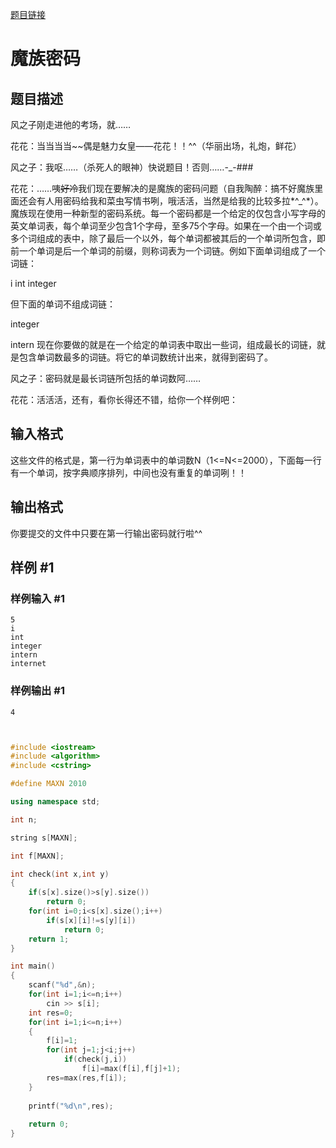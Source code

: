 

[题目链接](https://www.luogu.com.cn/problem/P1481)



# 魔族密码

## 题目描述

风之子刚走进他的考场，就……

花花：当当当当~~偶是魅力女皇——花花！！^^（华丽出场，礼炮，鲜花）

风之子：我呕……（杀死人的眼神）快说题目！否则……-\_-###

花花：……咦~~好冷~~我们现在要解决的是魔族的密码问题（自我陶醉：搞不好魔族里面还会有人用密码给我和菜虫写情书咧，哦活活，当然是给我的比较多拉\*^\_^\*）。魔族现在使用一种新型的密码系统。每一个密码都是一个给定的仅包含小写字母的英文单词表，每个单词至少包含1个字母，至多75个字母。如果在一个由一个词或多个词组成的表中，除了最后一个以外，每个单词都被其后的一个单词所包含，即前一个单词是后一个单词的前缀，则称词表为一个词链。例如下面单词组成了一个词链：

i
int
integer

但下面的单词不组成词链：

integer

intern
现在你要做的就是在一个给定的单词表中取出一些词，组成最长的词链，就是包含单词数最多的词链。将它的单词数统计出来，就得到密码了。

风之子：密码就是最长词链所包括的单词数阿……

花花：活活活，还有，看你长得还不错，给你一个样例吧：

## 输入格式

这些文件的格式是，第一行为单词表中的单词数N（1<=N<=2000），下面每一行有一个单词，按字典顺序排列，中间也没有重复的单词咧！！

## 输出格式

你要提交的文件中只要在第一行输出密码就行啦^^

## 样例 #1

### 样例输入 #1

```
5
i
int
integer
intern
internet
```

### 样例输出 #1

```
4
```


```cpp


#include <iostream>
#include <algorithm>
#include <cstring>

#define MAXN 2010

using namespace std;

int n;

string s[MAXN];

int f[MAXN];

int check(int x,int y)
{
    if(s[x].size()>s[y].size())
        return 0;
    for(int i=0;i<s[x].size();i++)
        if(s[x][i]!=s[y][i])
            return 0;
    return 1;
}

int main()
{
    scanf("%d",&n);
    for(int i=1;i<=n;i++)
        cin >> s[i];
    int res=0;
    for(int i=1;i<=n;i++)
    {
        f[i]=1;
        for(int j=1;j<i;j++)
            if(check(j,i))
                f[i]=max(f[i],f[j]+1);
        res=max(res,f[i]);
    }
    
    printf("%d\n",res);
    
    return 0;
}


```

